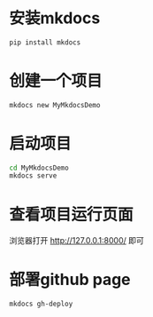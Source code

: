 # 安装mkdocs
```bash
pip install mkdocs
```

# 创建一个项目
```bash
mkdocs new MyMkdocsDemo
```

# 启动项目
```bash
cd MyMkdocsDemo
mkdocs serve
```

# 查看项目运行页面
浏览器打开 http://127.0.0.1:8000/ 即可

# 部署github page
```bash
mkdocs gh-deploy
```